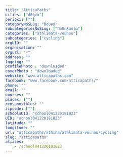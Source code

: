 ```yaml
---
title: "AtticaPaths"
cities: ["Αθήνα"]
perioxi: [""]
categoryNoSLug: "Βουνό"
subcategoriesNoSLug: ["Ποδηλασία"]
categories: ["athlimata-vounou"]
subcategories: ["cycling"]
orgUID: ""
organisation: ""
orgurl: "-"
address: ""
logoimg: ""
profilePhoto : "downloaded"
coverPhoto : "downloaded"
website: "www.atticapaths.com"
facebook: "www.facebook.com/atticapaths/"
phone: ""
email: ""
courses: ""
places: [""]
rensponsibles: ""
zipcode: [""]
schoolsUID: "school041220181823"
UID: "school041220181823"
latitude: ""
longitude: ""
url: "atticapaths/athina/athlimata-vounou/cycling"
slug: "atticapaths"
aliases:
    - /school041220181823
---
```






